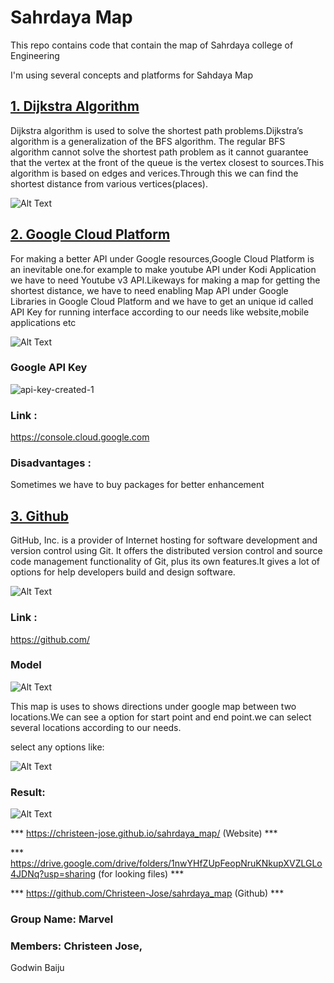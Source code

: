 # Sahrdaya Map

This repo contains code that contain the map of Sahrdaya college of Engineering 

I'm using several concepts and platforms for Sahdaya Map

 ## [1. Dijkstra Algorithm](https://en.wikipedia.org/wiki/Dijkstra%27s_algorithm)

Dijkstra algorithm is used to solve the shortest path problems.Dijkstra’s algorithm is a generalization of the BFS algorithm. The regular BFS algorithm cannot solve the shortest path problem as it cannot guarantee that the vertex at the front of the queue is the vertex closest to sources.This algorithm is based on edges and verices.Through this we can find the shortest distance from various vertices(places). 

 ![Alt Text](https://user-images.githubusercontent.com/57263794/121799772-9804d880-cc4b-11eb-95cc-8675f9b12962.png)

 ## [2. Google Cloud Platform](https://en.wikipedia.org/wiki/Google_Cloud_Platform)

For making a better API under Google resources,Google Cloud Platform is an inevitable one.for example to make youtube API under Kodi Application we have to need Youtube v3 API.Likeways for making a map for getting the shortest distance, we have to need enabling Map API under Google Libraries in Google Cloud Platform and we have to get an unique id called API Key for running interface according to our needs like website,mobile applications etc

![Alt Text](https://user-images.githubusercontent.com/57263794/121799818-da2e1a00-cc4b-11eb-89b1-9144116468fd.png)

### Google API Key
![api-key-created-1](https://user-images.githubusercontent.com/57263794/121800403-2890e800-cc4f-11eb-834d-5ce7cc832e29.png)

### Link : 
https://console.cloud.google.com

### Disadvantages : 
Sometimes we have to buy packages for better enhancement

## [3. Github](https://en.wikipedia.org/wiki/GitHub)

GitHub, Inc. is a provider of Internet hosting for software development and version control using Git. It offers the distributed version control and source code management functionality of Git, plus its own features.It gives a lot of options for help developers build and design software.

![Alt Text](https://user-images.githubusercontent.com/57263794/121799901-840da680-cc4c-11eb-8481-c4ac6ffc0601.png)

### Link : 
https://github.com/

### Model

 ![Alt Text](https://user-images.githubusercontent.com/57263794/121799939-b6b79f00-cc4c-11eb-8835-1b9b3feaf068.png)

This map is uses to shows directions under google map between two locations.We can see a option for start point and end point.we can select several locations according to our needs.

select any options like:

![Alt Text](https://user-images.githubusercontent.com/57263794/121799987-f8e0e080-cc4c-11eb-900d-4e3df41671a2.png)

### Result:
 
 ![Alt Text](https://user-images.githubusercontent.com/57263794/121800062-5117e280-cc4d-11eb-86ff-782d8c259ec9.png)


*** https://christeen-jose.github.io/sahrdaya_map/  (Website) ***

*** https://drive.google.com/drive/folders/1nwYHfZUpFeopNruKNkupXVZLGLo4JDNq?usp=sharing  (for looking files) ***

*** https://github.com/Christeen-Jose/sahrdaya_map  (Github) ***



### Group Name: Marvel

### Members: Christeen Jose,
Godwin Baiju


